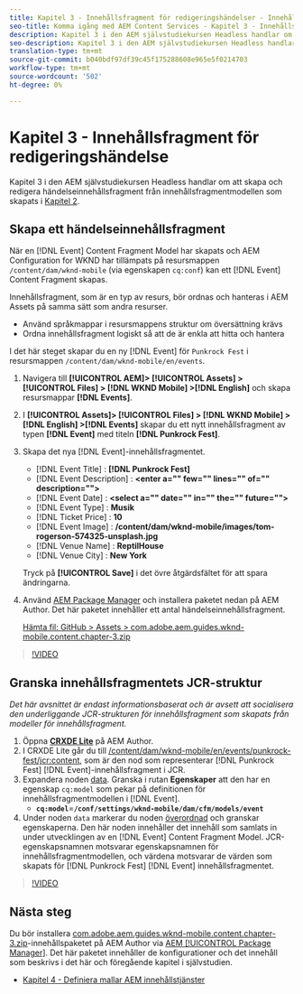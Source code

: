 ```yaml
---
title: Kapitel 3 - Innehållsfragment för redigeringshändelser - Innehållstjänster
seo-title: Komma igång med AEM Content Services - Kapitel 3 - Innehållsfragment för redigeringshändelser
description: Kapitel 3 i den AEM självstudiekursen Headless handlar om att skapa och redigera händelseinnehållsfragment från innehållsfragmentmodellen som skapas i kapitel 2.
seo-description: Kapitel 3 i den AEM självstudiekursen Headless handlar om att skapa och redigera händelseinnehållsfragment från innehållsfragmentmodellen som skapas i kapitel 2.
translation-type: tm+mt
source-git-commit: b040bdf97df39c45f175288608e965e5f0214703
workflow-type: tm+mt
source-wordcount: '502'
ht-degree: 0%

---
```



# Kapitel 3 - Innehållsfragment för redigeringshändelse

Kapitel 3 i den AEM självstudiekursen Headless handlar om att skapa och redigera händelseinnehållsfragment från innehållsfragmentmodellen som skapats i [Kapitel 2](./chapter-2.md).

## Skapa ett händelseinnehållsfragment

När en [!DNL Event] Content Fragment Model har skapats och AEM Configuration for WKND har tillämpats på resursmappen `/content/dam/wknd-mobile` (via egenskapen `cq:conf`) kan ett [!DNL Event] Content Fragment skapas.

Innehållsfragment, som är en typ av resurs, bör ordnas och hanteras i AEM Assets på samma sätt som andra resurser.

* Använd språkmappar i resursmappens struktur om översättning krävs
* Ordna innehållsfragment logiskt så att de är enkla att hitta och hantera

I det här steget skapar du en ny [!DNL Event] för `Punkrock Fest` i resursmappen `/content/dam/wknd-mobile/en/events`.

1. Navigera till **[!UICONTROL AEM]> [!UICONTROL Assets] > [!UICONTROL Files] > [!DNL WKND Mobile] >[!DNL English]** och skapa resursmappar **[!DNL Events]**.
1. I **[!UICONTROL Assets]> [!UICONTROL Files] > [!DNL WKND Mobile] > [!DNL English] >[!DNL Events]** skapar du ett nytt innehållsfragment av typen **[!DNL Event]** med titeln **[!DNL Punkrock Fest]**.
1. Skapa det nya [!DNL Event]-innehållsfragmentet.

   * [!DNL Event Title] : **[!DNL Punkrock Fest]**
   * [!DNL Event Description] :  **&lt;enter a=&quot;&quot; few=&quot;&quot; lines=&quot;&quot; of=&quot;&quot; description=&quot;&quot;>**
   * [!DNL Event Date] :  **&lt;select a=&quot;&quot; date=&quot;&quot; in=&quot;&quot; the=&quot;&quot; future=&quot;&quot;>**
   * [!DNL Event Type] :  **Musik**
   * [!DNL Ticket Price] :  **10**
   * [!DNL Event Image] :  **/content/dam/wknd-mobile/images/tom-rogerson-574325-unsplash.jpg**
   * [!DNL Venue Name] :  **ReptilHouse**
   * [!DNL Venue City] :  **New York**

   Tryck på **[!UICONTROL Save]** i det övre åtgärdsfältet för att spara ändringarna.

1. Använd [AEM Package Manager](http://localhost:4502/crx/packmgr/index.jsp) och installera paketet nedan på AEM Author. Det här paketet innehåller ett antal händelseinnehållsfragment.

   [Hämta fil: GitHub > Assets > com.adobe.aem.guides.wknd-mobile.content.chapter-3.zip](https://github.com/adobe/aem-guides-wknd-mobile/releases/latest)

>[!VIDEO](https://video.tv.adobe.com/v/28338/?quality=12&learn=on)

## Granska innehållsfragmentets JCR-struktur

*Det här avsnittet är endast informationsbaserat och är avsett att socialisera den underliggande JCR-strukturen för innehållsfragment som skapats från modeller för innehållsfragment.*

1. Öppna **[CRXDE Lite](http://localhost:4502/crx/de/index.jsp)** på AEM Author.
1. I CRXDE Lite går du till [/content/dam/wknd-mobile/en/events/punkrock-fest/jcr:content](http://localhost:4502/crx/de/index.jsp#/content/dam/wknd-mobile/en/events/punkrock-fest/jcr:content), som är den nod som representerar [!DNL Punkrock Fest] [!DNL Event]-innehållsfragment i JCR.
1. Expandera noden [data](http://localhost:4502/crx/de/index.jsp#/content/dam/wknd-mobile/en/events/punkrock-fest/jcr:content/data/master).
Granska i rutan **Egenskaper** att den har en egenskap `cq:model` som pekar på definitionen för innehållsfragmentmodellen i [!DNL Event].
   * **`cq:model`**=**`/conf/settings/wknd-mobile/dam/cfm/models/event`**
1. Under noden `data` markerar du noden [överordnad](http://localhost:4502/crx/de/index.jsp#/content/dam/wknd-mobile/en/events/punkrock-fest/jcr:content/data/master) och granskar egenskaperna. Den här noden innehåller det innehåll som samlats in under utvecklingen av en [!DNL Event] Content Fragment Model. JCR-egenskapsnamnen motsvarar egenskapsnamnen för innehållsfragmentmodellen, och värdena motsvarar de värden som skapats för [!DNL Punkrock Fest] [!DNL Event] innehållsfragmentet.

>[!VIDEO](https://video.tv.adobe.com/v/28356/?quality=12&learn=on)

## Nästa steg

Du bör installera [com.adobe.aem.guides.wknd-mobile.content.chapter-3.zip](https://github.com/adobe/aem-guides-wknd-mobile/releases/latest)-innehållspaketet på AEM Author via [AEM [!UICONTROL Package Manager]](http://localhost:4502/crx/packmgr/index.jsp). Det här paketet innehåller de konfigurationer och det innehåll som beskrivs i det här och föregående kapitel i självstudien.

* [Kapitel 4 - Definiera mallar AEM innehållstjänster](./chapter-4.md)
